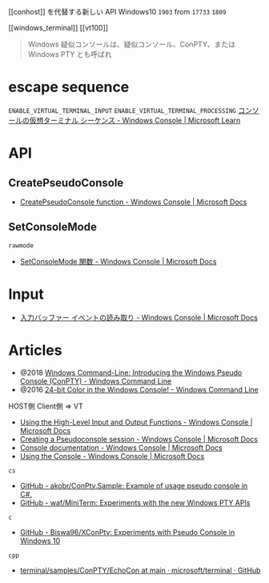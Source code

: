 [[conhost]] を代替する新しい API
Windows10 `1903`
from `17733` `1809`

[[windows_terminal]] [[vt100]]

> Windows 疑似コンソールは、疑似コンソール、ConPTY、または Windows PTY とも呼ばれ

# escape sequence
`ENABLE_VIRTUAL_TERMINAL_INPUT`
`ENABLE_VIRTUAL_TERMINAL_PROCESSING`
[コンソールの仮想ターミナル シーケンス - Windows Console | Microsoft Learn](https://learn.microsoft.com/ja-jp/windows/console/console-virtual-terminal-sequences)

# API
## CreatePseudoConsole
- [CreatePseudoConsole function - Windows Console | Microsoft Docs](https://docs.microsoft.com/en-us/windows/console/createpseudoconsole)

## SetConsoleMode
`rawmode`
- [SetConsoleMode 関数 - Windows Console | Microsoft Docs](https://docs.microsoft.com/ja-jp/windows/console/setconsolemode)

# Input
- [入力バッファー イベントの読み取り - Windows Console | Microsoft Docs](https://docs.microsoft.com/ja-jp/windows/console/reading-input-buffer-events)

# Articles
- @2018 [Windows Command-Line: Introducing the Windows Pseudo Console (ConPTY) - Windows Command Line](https://devblogs.microsoft.com/commandline/windows-command-line-introducing-the-windows-pseudo-console-conpty/)
- @2016 [24-bit Color in the Windows Console! - Windows Command Line](https://devblogs.microsoft.com/commandline/24-bit-color-in-the-windows-console/)

HOST側
Client側 => VT
- [Using the High-Level Input and Output Functions - Windows Console | Microsoft Docs](https://docs.microsoft.com/en-us/windows/console/using-the-high-level-input-and-output-functions)
- [Creating a Pseudoconsole session - Windows Console | Microsoft Docs](https://docs.microsoft.com/en-us/windows/console/creating-a-pseudoconsole-session#preparing-for-creation-of-the-child-process)
- [Console documentation - Windows Console | Microsoft Docs](https://docs.microsoft.com/en-us/windows/console/)
- [Using the Console - Windows Console | Microsoft Docs](https://docs.microsoft.com/en-us/windows/console/using-the-console)

`cs`
- [GitHub - akobr/ConPty.Sample: Example of usage pseudo console in C#.](https://github.com/akobr/ConPty.Sample)
- [GitHub - waf/MiniTerm: Experiments with the new Windows PTY APIs](https://github.com/waf/MiniTerm)

`c`
- [GitHub - Biswa96/XConPty: Experiments with Pseudo Console in Windows 10](https://github.com/Biswa96/XConPty)

`cpp`
- [terminal/samples/ConPTY/EchoCon at main · microsoft/terminal · GitHub](https://github.com/microsoft/terminal/tree/master/samples/ConPTY/EchoCon)
